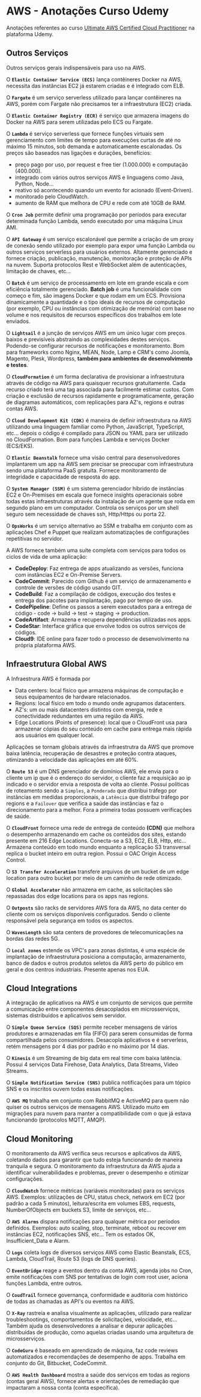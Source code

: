 # AWS - Anotações Curso Udemy

Anotações referentes ao curso [Ultimate AWS Certified Cloud Practitioner](https://www.udemy.com/share/103a093@qP42hME1G1UUc8yWpjZ5Y-ClltzgbSLLCtxkCYFIguDx8A6K8ydl8WaA_ZRyD7B2/) na plataforma Udemy.

## Outros Serviços

Outros serviços gerais indispensáveis para uso na AWS.

O **`Elastic Container Service (ECS)`** lança contêineres Docker na AWS, necessita das instâncias EC2 já estarem criadas e é integrado com ELB.

O **`Fargate`** é um serviço serverless utilizado para lançar contêineres na AWS, porém com Fargate não precisamos ter a infraestrutura (EC2) criada.

O **`Elastic Container Registry (ECR)`** é serviço que armazena imagens do Docker na AWS para serem utilizadas pelo ECS ou Fargate.

O **`Lambda`** é serviço serverless que fornece funções virtuais sem gerenciamento com limites de tempo para execuções curtas de até no máximo 15 minutos, sob demanda e automaticamente escalonadas. Os preços são baseados nas ligações e durações, benefícios:

- preço pago por uso, por request e free tier (1.000.000) e computação (400.000).
- integrado com vários outros serviços AWS e linguagens como Java, Python, Node...
- reativo só acontecendo quando um evento for acionado (Event-Driven).
- monitorado pelo CloudWatch.
- aumento de RAM que melhora de CPU e rede com até 10GB de RAM.

O **`Cron Job`** permite definir uma programação por períodos para executar determinada função Lambda, sendo executado por uma máquina Linux AMI.

O **`API Gateway`** é um serviço escalonável que permite a criação de um proxy de conexão sendo utilizado por exemplo para expor uma função Lambda ou outros serviços serverless para usuários externos. Altamente gerenciado e fornece criação, publicação, manutenção, monitoração e proteção de APIs na nuvem. Suporta protocolos Rest e WebSocket além de autenticações, limitação de chaves, etc...

O **`Batch`** é um serviço de processamento em lote em grande escala e com eficiência totalmente gerenciado. **Batch job** é uma funcionalidade com começo e fim, são imagens Docker e que rodam em um ECS. Provisiona dinamicamente a quantidade e o tipo ideais de recursos de computação (por exemplo, CPU ou instâncias com otimização de memória) com base no volume e nos requisitos de recursos específicos dos trabalhos em lote enviados.

O **`Lightsail`** é a junção de serviços AWS em um único lugar com preços baixos e previsíveis abstraindo as complexidades destes serviços. Podendo-se configurar recursos de notificações e monitoramento. Bom para frameworks como Nginx, MEAN, Node, Lamp e CRM's como Joomla, Magento, Plesk, Wordpress, **também para ambientes de desenvolvimento e testes**.

O **`CloudFormation`** é um forma declarativa de provisionar a infraestrutura através de código na AWS para quaisquer recursos gratuitamente. Cada recurso criado terá uma tag associada para facilmente estimar custos. Com criação e exclusão de recursos rapidamente e programaticamente, geração de diagramas automáticos,  com replicações para AZ's, regions e outras contas AWS.

O **`Cloud Development Kit (CDK)`** é maneira de definir infraestrutura na AWS utilizando uma linguagem familiar como Python, JavaScript, TypeScript, etc... depois o código é compilado para JSON ou YAML para ser utilizado no CloudFormation. Bom para funções Lambda e serviços Docker (ECS/EKS).

O **`Elastic Beanstalk`** fornece uma visão central para desenvolvedores implantarem um app na AWS sem precisar se preocupar com infraestrutura sendo uma plataforma PaaS gratuita. Fornece monitoramento de integridade e capacidade de resposta do app.

O **`System Manager (SSM)`** é um sistema gerenciador híbrido de instâncias EC2 e On-Premises em escala que fornece insights operacionais sobre todas estas infraestruturas através da instalação de um agente que roda em segundo plano em um computador. Controla os serviços por um shell seguro sem necessidade de chaves ssh, Http/Https ou porta 22.

O **`OpsWorks`** é um serviço alternativo ao SSM e trabalha em conjunto com as aplicações Chef e Puppet que realizam automatizações de configurações repetitivas no servidor.

A AWS fornece também uma suíte completa com serviços para todos os ciclos de vida de uma aplicação:  

- **CodeDeploy**: Faz entrega de apps atualizando as versões, funciona com instâncias EC2 e On-Premise Servers.
- **CodeCommit**: Parecido com Github é um serviço de armazenamento e controle de versões de código usando GIT.
- **CodeBuild**: Faz a compilação de códigos, execução dos testes e entrega dos pacotes para implantação, pago por tempo de uso.
- **CodePipeline**: Define os passos a serem executados para a entrega de código - code -> build -> test -> staging -> production.
- **CodeArtifact**: Armazena e recupera dependências utilizadas nos apps.
- **CodeStar**: Interface gráfica que envolve todos os outros serviços de códigos.
- **Cloud9**: IDE online para fazer todo o processo de desenvolvimento na própria plataforma AWS.

## Infraestrutura Global AWS

A Infraestrura AWS é formada por

- Data centers: local físico que armazena máquinas de computação e seus equipamentos de hardware relacionados.
- Regions: local físico em todo o mundo onde agrupamos datacenters.
- AZ's: um ou mais datacenters distintos com energia, rede e conectividade redundantes em uma região da AWS.
- Edge Locations (Points of presence): local que o CloudFront usa para armazenar cópias do seu conteúdo em cache para entrega mais rápida aos usuários em qualquer local.

Aplicações se tornam globais através da infraestrutra da AWS que promove baixa latência, recuperação de desastres e proteção contra ataques, otimizando a velocidade das aplicações em até 60%.

O **`Route 53`** é um DNS gerenciador de domínios AWS, ele envia para o cliente um ip que é o endereço do servidor, o cliente faz a requisição ao ip indicado e o servidor envia a resposta de volta ao cliente. Possui políticas de roteamento sendo a `Simples`, a `Ponderado` que distribui tráfego por instâncias em medidas proporcionais, a `Latência` que distribui tráfego por regions e a `Failover` que verifica a saúde das instâncias e faz o direcionamento para a melhor. Fora a primeira todas possuem verificações de saúde.

O **`CloudFront`** fornece uma rede de entrega de conteúdo **(CDN)** que melhora o desempenho armazenando em cache os conteúdos dos sites, estando presente em 216 Edge Locations. Conecta-se a S3, EC2, ELB, Http, etc... Armazena conteúdo em todo mundo enquanto a replicação S3 transversal replica o bucket inteiro em outra region. Possui o OAC Origin Access Control.

O **`S3 Transfer Acceleration`** transfere arquivos de um bucket de um edge location para outro bucket por meio de um caminho de rede otimizado.

O **`Global Accelerator`** não armazena em cache, as solicitações são repassadas dos edge locations para os apps nas regions.

O **`Outposts`**  são racks de servidores AWS fora da AWS, no data center do cliente com os serviços disponíveis configurados. Sendo o cliente responsável pela segurança em todos os aspectos.

O **`WavesLength`** são sata centers de provedores de telecomunicações na bordas das redes 5G.

O **`Local zones`** estende os VPC's para zonas distintas, é uma espécie de implantação de infraestrutura posiciona a computação, armazenamento, banco de dados e outros produtos seletos da AWS perto do público em geral e dos centros industriais. Presente apenas nos EUA.

## Cloud Integrations

A integração de aplicativos na AWS é um conjunto de serviços que permite a comunicação entre componentes desacoplados em microsserviços, sistemas distribuídos e aplicativos sem servidor.

O **`Simple Queue Service (SQS)`** permite receber mensagens de vários produtores e armazenadas em fila (FIFO) para serem consumidas de forma compartilhada pelos consumidores. Desacopla aplicativos e é serverless, retém mensagens por 4 dias por padrão e no máximo por 14 dias.

O **`Kinesis`** é um Streaming de big data em real time com baixa latência. Possui 4 serviços Data Firehose, Data Analytics, Data Streams, Video Streams.

O **`Simple Notification Service (SNS)`** publica notificações para um tópico SNS e os inscritos ouvem todas essas notificações.

O **`AWS MQ`** trabalha em conjunto com RabbitMQ e ActiveMQ para quem não quiser os outros serviços de mensagens AWS. Utilizado muito em migrações para nuvem para manter a compatibilidade com o que já estava funcionando (protocolos MQTT, AMQP).

## Cloud Monitoring

O monitoramento da AWS verifica seus recursos e aplicativos da AWS, coletando dados para garantir que tudo esteja funcionando de maneira tranquila e segura. O monitoramento da infraestrutura da AWS ajuda a identificar vulnerabilidades e problemas, prever o desempenho e otimizar configurações.

O **`CloudWatch`** fornece métricas (variáveis monitoradas) para os serviços AWS. Exemplos: utilizações de CPU, status check, network em EC2 (por padrão a cada 5 minutos), leitura/escrita em volumes EBS, requests, NumberOfObjects em buckets S3, limite de serviços, etc...

O **`AWS Alarms`** dispara notificações para qualquer métrica por períodos definidos. Exemplos: auto scaling, stop, terminate, reboot ou recover em instâncias EC2, notificações SNS, etc... Tem os estados OK, Insufficient_Data e Alarm.

O **`Logs`** coleta logs de diversos serviços AWS como Elastic Beanstalk, ECS, Lambda, CloudTrail, Route 53 (logs de DNS queries).

O **`EventBridge`** reage a eventos dentro da conta AWS, agenda jobs no Cron, emite notificações com SNS por tentativas de login com root user, aciona funções Lambda, entre outros.

O **`CoudTrail`** fornece governança, conformidade e auditoria com histórico de todas as chamadas as API's ou eventos na AWS.

O **`X-Ray`** rastreia e analisa visualmente as aplicações, utilizado para realizar troubleshootings, comportamentos de solicitações, velocidade, etc... Também ajuda os desenvolvedores a analisar e depurar aplicações distribuídas de produção, como aquelas criadas usando uma arquitetura de microsserviços.

O **`CodeGuru`** é baseado em aprendizado de máquina, faz code reviews automatizados e recomendações de desempenho de apps. Trabalha em conjunto do Git, Bitbucket, CodeCommit.

O **`AWS Health Dashboard`**  mostra a saúde dos serviços em todas as regions (contas geral AWS), fornece alertas e orientações de remediação que impactaram a nossa conta (conta específica).